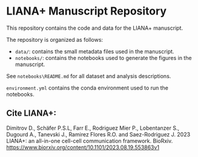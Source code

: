 # LIANA+ Manuscript Repository
This repository contains the code and data for the LIANA+ manuscript. 

The repository is organized as follows:
- `data/`: contains the small metadata files used in the manuscript.
- `notebooks/`: contains the notebooks used to generate the figures in the manuscript.

See `notebooks\README.md` for all dataset and analysis descriptions.

`environment.yml` contains the conda environment used to run the notebooks.

## Cite LIANA+:

Dimitrov D., Schäfer P.S.L, Farr E., Rodriguez Mier P., Lobentanzer S., Dugourd A., Tanevski J., Ramirez Flores R.O. and Saez-Rodriguez J. 2023 LIANA+: an all-in-one cell-cell communication framework. BioRxiv. https://www.biorxiv.org/content/10.1101/2023.08.19.553863v1

